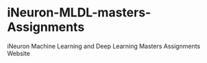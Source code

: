 # iNeuron-MLDL-masters-Assignments
iNeuron Machine Learning and Deep Learning Masters Assignments Website
